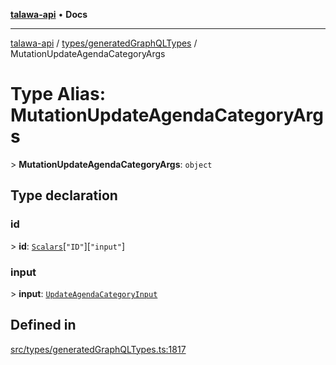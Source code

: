 [**talawa-api**](../../../README.md) • **Docs**

***

[talawa-api](../../../modules.md) / [types/generatedGraphQLTypes](../README.md) / MutationUpdateAgendaCategoryArgs

# Type Alias: MutationUpdateAgendaCategoryArgs

\> **MutationUpdateAgendaCategoryArgs**: `object`

## Type declaration

### id

\> **id**: [`Scalars`](Scalars.md)\[`"ID"`\]\[`"input"`\]

### input

\> **input**: [`UpdateAgendaCategoryInput`](UpdateAgendaCategoryInput.md)

## Defined in

[src/types/generatedGraphQLTypes.ts:1817](https://github.com/PalisadoesFoundation/talawa-api/blob/d0c167bb942c4778fba221c2cdd27665fc7dbf61/src/types/generatedGraphQLTypes.ts#L1817)
